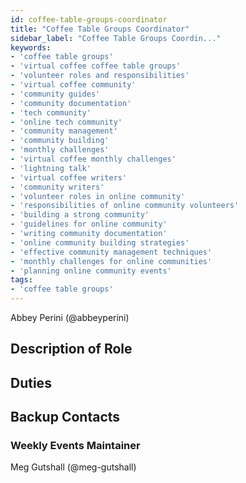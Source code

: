 ```yaml
---
id: coffee-table-groups-coordinator
title: "Coffee Table Groups Coordinator"
sidebar_label: "Coffee Table Groups Coordin..."
keywords: 
- 'coffee table groups'
- 'virtual coffee coffee table groups'
- 'volunteer roles and responsibilities'
- 'virtual coffee community'
- 'community guides'
- 'community documentation'
- 'tech community'
- 'online tech community'
- 'community management'
- 'community building'
- 'monthly challenges'
- 'virtual coffee monthly challenges'
- 'lightning talk'
- 'virtual coffee writers'
- 'community writers'
- 'volunteer roles in online community'
- 'responsibilities of online community volunteers'
- 'building a strong community'
- 'guidelines for online community'
- 'writing community documentation'
- 'online community building strategies'
- 'effective community management techniques'
- 'monthly challenges for online communities'
- 'planning online community events'
tags: 
- 'coffee table groups'
---
```


Abbey Perini (@abbeyperini)

## Description of Role

<!-- Add content here! -->

## Duties

<!-- Add content here! -->

## Backup Contacts

<!-- Anyone else? -->

### Weekly Events Maintainer

Meg Gutshall (@meg-gutshall)

